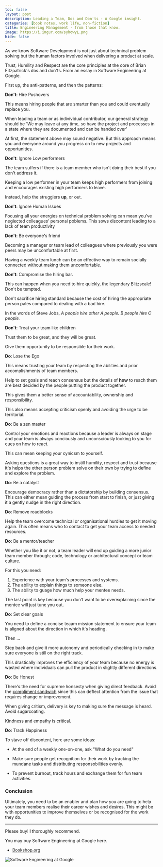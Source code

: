 ```yaml
---
toc: false
layout: post
description: Leading a Team, Dos and Don'ts - A Google insight.
categories: [book notes, work life, non-fiction]
title: Engineering Management - from those that know. 
image: https://i.imgur.com/syhowyL.png
hide: false
---
```


As we know Software Development is not just about technical problem solving but the human factors involved when delivering a product at scale.

Trust, Humility and Respect are the core principles at the core of Brian Fitzpatrick's dos and don'ts. From an essay in Software Engineering at Google.

First up, the anti-patterns, and then the patterns:

__Don't__: Hire Pushovers

This means hiring people that are smarter than you and could eventually replace you.

When leading a team or as indivividual contributor, our general strategy should be 'We may leave at any time, so have the project and processes in a state where they are documented and can be handed over'

At first, the statement above may sound negative. But this approach means you and everyone around you progress on to new projects and opportunities.

__Don't__: Ignore Low performers

The team suffers if there is a team member who isn't doing their best if you don't address it.

Keeping a low performer in your team keeps high performers from joining and encourages existing high performers to leave.

Instead, help the strugglers __up__, or out.

__Don't__: Ignore Human Issues

Focusing all your energies on technical problem solving can mean you've neglected colleagues' personal poblems. This sows discontent leading to a lack of team productivity

__Don't__: Be everyone's friend

Becoming a manager or team lead of colleagues where previously you were peers may be uncomfortable at first.

Having a weekly team lunch can be an effective way to remain socially connected without making them uncomfortable.

__Don't__: Compromise the hiring bar.

This can happen when you need to hire quickly, the legendary Blitzscale! Don't be tempted.

Don't sacrifice hiring standard because the cost of hiring the appropriate person pales compared to dealing with a bad hire.

In the words of Steve Jobs, _A people hire other A people. B people hire C people._

__Don't__: Treat your team like children

Trust them to be great, and they will be great.

Give them opportunity to be responsible for their work.

__Do__: Lose the Ego

This means trusting your team by respecting the abilities and prior accomplishments of team members.

Help to set goals and reach consensus but the details of __how__ to reach them are best decided by the people putting the product together.

This gives them a better sense of accountability, ownership and responsibility.

This also means accepting criticism openly and avoiding the urge to be territorial.

__Do__: Be a zen master

Control your emotions and reactions because a leader is always on stage and your team is always conciously and unconsciously looking to you for cues on how to react.

This can mean keeping your cynicsm to yourself.

Asking questions is a great way to instill humility, respect and trust because it's helps the other person problem solve on their own by trying to define and explore the problem.

__Do__: Be a catalyst

Encourage democracy rather than a dictatorship by building consensus. This can either mean guiding the process from start to finish, or just giving it a gently nudge in the right direction.


__Do__: Remove roadblocks

Help the team overcome technical or organisational hurdles to get it moving again. This often means who to contact to get your team access to needed resources.

__Do__: Be a mentor/teacher

Whether you like it or not, a team leader will end up guiding a more junior team member through; code, technology or architectural concept or team culture.

For this you need:

  1. Experience with your team's processes and systems.
  2. The ability to explain things to someone else.
  3. The ability to guage how much help your mentee needs.

  The last point is key because you don't want to be overexplaining since the mentee will just tune you out.

__Do__: Set clear goals

You need to define a concise teaam mission statement to ensure your team is aligned about the direction in which it's heading.

Then ...

Step back and give it more autonomy and periodically checking in to make sure everyone is still on the right track.

This drastically improves the efficiency of your team because no energy is wasted where individuals can pull the product in slightly different directions.

__Do__: Be Honest

There's the need for supreme honsesty when giving direct feedback. Avoid the [compliment sandwich](https://www.psychologytoday.com/us/blog/creative-leadership/201808/no-one-wants-eat-your-compliment-sandwich) since this can deflect attention from the issue that requires change or improvement.

When giving critism, delivery is key to making sure the message is heard. Avoid sugarcoating.

Kindness and empathy is critical.

__Do__: Track Happiness

To stave off discontent, here are some ideas:

- At the end of a weekly one-on-one, ask "What do you need"

- Make sure people get recognition for their work by tracking the mundane tasks and distributing responsobilities evenly.

- To prevent burnout, track hours and exchange them for fun team activities.

### Conclusion
 Ultimately, you need to be an enabler and plan how you are going to help your team members realise their career wishes and desires. This might be with opportunities to improve themselves or be recognised for the work they do. 
 
 ---
Please buy! I thoroughly recommend.

You may buy Software Engineering at Google here.

- [Bookshop.org](https://uk.bookshop.org/books/software-engineering-at-google-lessons-learned-from-programming-over-time/9781492082798)

![](https://i.imgur.com/kMpCBtx.png "Software Engineering at Google")
